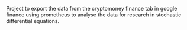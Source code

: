 
Project to export the data from the cryptomoney finance tab in google finance using prometheus to analyse the data for research in stochastic differential equations.
